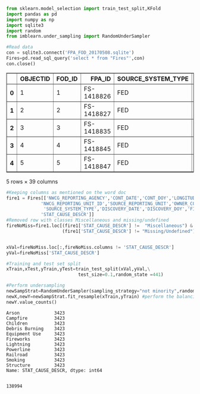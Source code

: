 ```python
from sklearn.model_selection import train_test_split,KFold
import pandas as pd
import numpy as np 
import sqlite3
import random
from imblearn.under_sampling import RandomUnderSampler

#Read data
con = sqlite3.connect('FPA_FOD_20170508.sqlite')
Fires=pd.read_sql_query('select * from "Fires"',con)
con.close()

```




<div>
<style scoped>
    .dataframe tbody tr th:only-of-type {
        vertical-align: middle;
    }

    .dataframe tbody tr th {
        vertical-align: top;
    }

    .dataframe thead th {
        text-align: right;
    }
</style>
<table border="1" class="dataframe">
  <thead>
    <tr style="text-align: right;">
      <th></th>
      <th>OBJECTID</th>
      <th>FOD_ID</th>
      <th>FPA_ID</th>
      <th>SOURCE_SYSTEM_TYPE</th>
      <th>SOURCE_SYSTEM</th>
      <th>NWCG_REPORTING_AGENCY</th>
      <th>NWCG_REPORTING_UNIT_ID</th>
      <th>NWCG_REPORTING_UNIT_NAME</th>
      <th>SOURCE_REPORTING_UNIT</th>
      <th>SOURCE_REPORTING_UNIT_NAME</th>
      <th>...</th>
      <th>FIRE_SIZE_CLASS</th>
      <th>LATITUDE</th>
      <th>LONGITUDE</th>
      <th>OWNER_CODE</th>
      <th>OWNER_DESCR</th>
      <th>STATE</th>
      <th>COUNTY</th>
      <th>FIPS_CODE</th>
      <th>FIPS_NAME</th>
      <th>Shape</th>
    </tr>
  </thead>
  <tbody>
    <tr>
      <th>0</th>
      <td>1</td>
      <td>1</td>
      <td>FS-1418826</td>
      <td>FED</td>
      <td>FS-FIRESTAT</td>
      <td>FS</td>
      <td>USCAPNF</td>
      <td>Plumas National Forest</td>
      <td>0511</td>
      <td>Plumas National Forest</td>
      <td>...</td>
      <td>A</td>
      <td>40.036944</td>
      <td>-121.005833</td>
      <td>5.0</td>
      <td>USFS</td>
      <td>CA</td>
      <td>63</td>
      <td>063</td>
      <td>Plumas</td>
      <td>b'\x00\x01\xad\x10\x00\x00\xe8d\xc2\x92_@^\xc0...</td>
    </tr>
    <tr>
      <th>1</th>
      <td>2</td>
      <td>2</td>
      <td>FS-1418827</td>
      <td>FED</td>
      <td>FS-FIRESTAT</td>
      <td>FS</td>
      <td>USCAENF</td>
      <td>Eldorado National Forest</td>
      <td>0503</td>
      <td>Eldorado National Forest</td>
      <td>...</td>
      <td>A</td>
      <td>38.933056</td>
      <td>-120.404444</td>
      <td>5.0</td>
      <td>USFS</td>
      <td>CA</td>
      <td>61</td>
      <td>061</td>
      <td>Placer</td>
      <td>b'\x00\x01\xad\x10\x00\x00T\xb6\xeej\xe2\x19^\...</td>
    </tr>
    <tr>
      <th>2</th>
      <td>3</td>
      <td>3</td>
      <td>FS-1418835</td>
      <td>FED</td>
      <td>FS-FIRESTAT</td>
      <td>FS</td>
      <td>USCAENF</td>
      <td>Eldorado National Forest</td>
      <td>0503</td>
      <td>Eldorado National Forest</td>
      <td>...</td>
      <td>A</td>
      <td>38.984167</td>
      <td>-120.735556</td>
      <td>13.0</td>
      <td>STATE OR PRIVATE</td>
      <td>CA</td>
      <td>17</td>
      <td>017</td>
      <td>El Dorado</td>
      <td>b'\x00\x01\xad\x10\x00\x00\xd0\xa5\xa0W\x13/^\...</td>
    </tr>
    <tr>
      <th>3</th>
      <td>4</td>
      <td>4</td>
      <td>FS-1418845</td>
      <td>FED</td>
      <td>FS-FIRESTAT</td>
      <td>FS</td>
      <td>USCAENF</td>
      <td>Eldorado National Forest</td>
      <td>0503</td>
      <td>Eldorado National Forest</td>
      <td>...</td>
      <td>A</td>
      <td>38.559167</td>
      <td>-119.913333</td>
      <td>5.0</td>
      <td>USFS</td>
      <td>CA</td>
      <td>3</td>
      <td>003</td>
      <td>Alpine</td>
      <td>b'\x00\x01\xad\x10\x00\x00\x94\xac\xa3\rt\xfa]...</td>
    </tr>
    <tr>
      <th>4</th>
      <td>5</td>
      <td>5</td>
      <td>FS-1418847</td>
      <td>FED</td>
      <td>FS-FIRESTAT</td>
      <td>FS</td>
      <td>USCAENF</td>
      <td>Eldorado National Forest</td>
      <td>0503</td>
      <td>Eldorado National Forest</td>
      <td>...</td>
      <td>A</td>
      <td>38.559167</td>
      <td>-119.933056</td>
      <td>5.0</td>
      <td>USFS</td>
      <td>CA</td>
      <td>3</td>
      <td>003</td>
      <td>Alpine</td>
      <td>b'\x00\x01\xad\x10\x00\x00@\xe3\xaa.\xb7\xfb]\...</td>
    </tr>
  </tbody>
</table>
<p>5 rows × 39 columns</p>
</div>




```python
#Keeping columns as mentioned on the word doc
fire1 = Fires[['NWCG_REPORTING_AGENCY','CONT_DATE','CONT_DOY','LONGITUDE',"LATITUDE",\
             'NWCG_REPORTING_UNIT_ID','SOURCE_REPORTING_UNIT','OWNER_CODE',\
              'SOURCE_SYSTEM_TYPE','DISCOVERY_DATE','DISCOVERY_DOY','FIRE_SIZE',\
             'STAT_CAUSE_DESCR']]
#Removed row with classes Miscellaneous and missing/undefined
fireNoMiss=fire1.loc[(fire1['STAT_CAUSE_DESCR'] !=  "Miscellaneous") & \
                     (fire1['STAT_CAUSE_DESCR'] != "Missing/Undefined")]
```


```python

xVal=fireNoMiss.loc[:,fireNoMiss.columns != 'STAT_CAUSE_DESCR']
yVal=fireNoMiss['STAT_CAUSE_DESCR']

#Training and test set split
xTrain,xTest,yTrain,yTest=train_test_split(xVal,yVal,\
                           test_size=0.1,random_state =441)

```


```python
#Perform undersampling
newSampStrat=RandomUnderSampler(sampling_strategy="not minority",random_state=441) #Goal balance all classes
newX,newY=newSampStrat.fit_resample(xTrain,yTrain) #perform the balancing newX and newY are balanced X and y
newY.value_counts()
```




    Arson             3423
    Campfire          3423
    Children          3423
    Debris Burning    3423
    Equipment Use     3423
    Fireworks         3423
    Lightning         3423
    Powerline         3423
    Railroad          3423
    Smoking           3423
    Structure         3423
    Name: STAT_CAUSE_DESCR, dtype: int64




```python

```




    138994




```python

```
